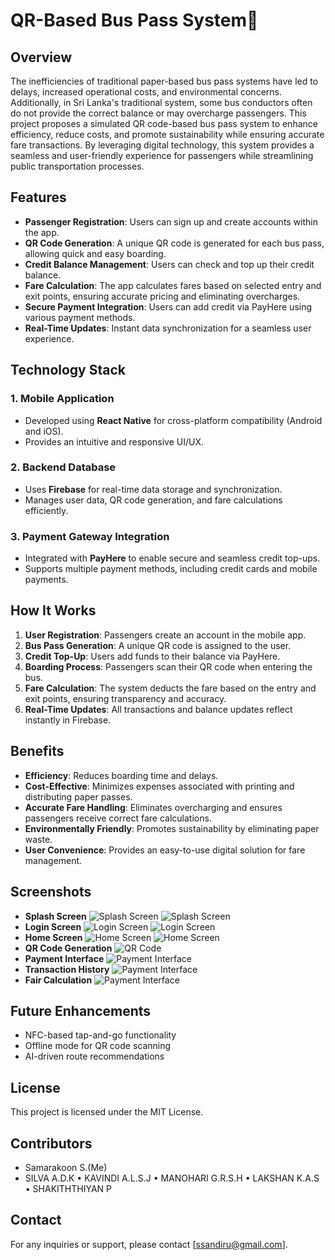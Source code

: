 # QR-Based Bus Pass System🚌

## Overview
The inefficiencies of traditional paper-based bus pass systems have led to delays, increased operational costs, and environmental concerns. Additionally, in Sri Lanka's traditional system, some bus conductors often do not provide the correct balance or may overcharge passengers. This project proposes a simulated QR code-based bus pass system to enhance efficiency, reduce costs, and promote sustainability while ensuring accurate fare transactions. By leveraging digital technology, this system provides a seamless and user-friendly experience for passengers while streamlining public transportation processes.

## Features
- **Passenger Registration**: Users can sign up and create accounts within the app.
- **QR Code Generation**: A unique QR code is generated for each bus pass, allowing quick and easy boarding.
- **Credit Balance Management**: Users can check and top up their credit balance.
- **Fare Calculation**: The app calculates fares based on selected entry and exit points, ensuring accurate pricing and eliminating overcharges.
- **Secure Payment Integration**: Users can add credit via PayHere using various payment methods.
- **Real-Time Updates**: Instant data synchronization for a seamless user experience.

## Technology Stack
### 1. Mobile Application
- Developed using **React Native** for cross-platform compatibility (Android and iOS).
- Provides an intuitive and responsive UI/UX.

### 2. Backend Database
- Uses **Firebase** for real-time data storage and synchronization.
- Manages user data, QR code generation, and fare calculations efficiently.

### 3. Payment Gateway Integration
- Integrated with **PayHere** to enable secure and seamless credit top-ups.
- Supports multiple payment methods, including credit cards and mobile payments.

## How It Works
1. **User Registration**: Passengers create an account in the mobile app.
2. **Bus Pass Generation**: A unique QR code is assigned to the user.
3. **Credit Top-Up**: Users add funds to their balance via PayHere.
4. **Boarding Process**: Passengers scan their QR code when entering the bus.
5. **Fare Calculation**: The system deducts the fare based on the entry and exit points, ensuring transparency and accuracy.
6. **Real-Time Updates**: All transactions and balance updates reflect instantly in Firebase.

## Benefits
- **Efficiency**: Reduces boarding time and delays.
- **Cost-Effective**: Minimizes expenses associated with printing and distributing paper passes.
- **Accurate Fare Handling**: Eliminates overcharging and ensures passengers receive correct fare calculations.
- **Environmentally Friendly**: Promotes sustainability by eliminating paper waste.
- **User Convenience**: Provides an easy-to-use digital solution for fare management.

## Screenshots
- **Splash Screen**
  ![Splash Screen](screenshots/home.jpg)
  ![Splash Screen](screenshots/login0.jpg)
- **Login Screen**
  ![Login Screen](screenshots/login5.jpg)
  ![Login Screen](screenshots/login2.jpg)
- **Home Screen**
  ![Home Screen](screenshots/home2.jpg)
  ![Home Screen](screenshots/home1.jpg)
- **QR Code Generation**
  ![QR Code](screenshots/qrcode.jpg)
- **Payment Interface**
  ![Payment Interface](screenshots/payment.jpg)
- **Transaction History**
  ![Payment Interface](screenshots/charge2.jpg)
- **Fair Calculation**
  ![Payment Interface](screenshots/charge1.jpg)

## Future Enhancements
- NFC-based tap-and-go functionality
- Offline mode for QR code scanning
- AI-driven route recommendations

## License
This project is licensed under the MIT License.

## Contributors
- Samarakoon S.(Me)
- SILVA A.D.K
• KAVINDI A.L.S.J 
• MANOHARI G.R.S.H 
• LAKSHAN K.A.S 
• SHAKITHTHIYAN P 

## Contact
For any inquiries or support, please contact [ssandiru@gmail.com].

